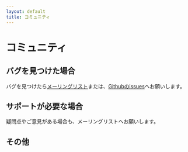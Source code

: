 ```yaml
---
layout: default
title: コミュニティ
---
```


コミュニティ
==============

バグを見つけた場合
------------------
バグを見つけたら[メーリングリスト](#)または、[Githubのissues](https://github.com/logaling/logaling-command/issues)へお願いします。


サポートが必要な場合
--------------------
疑問点やご意見がある場合も、メーリングリストへお願いします。


その他
------
